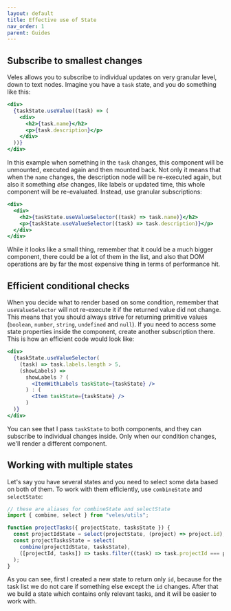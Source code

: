 ```yaml
---
layout: default
title: Effective use of State
nav_order: 1
parent: Guides
---
```


## Subscribe to smallest changes

Veles allows you to subscribe to individual updates on very granular level, down to text nodes. Imagine you have a `task` state, and you do something like this:

```jsx
<div>
  {taskState.useValue((task) => (
    <div>
      <h2>{task.name}</h2>
      <p>{task.description}</p>
    </div>
  ))}
</div>
```

In this example when something in the `task` changes, this component will be unmounted, executed again and then mounted back. Not only it means that when the `name` changes, the description node will be re-executed again, but also it something _else_ changes, like labels or updated time, this whole component will be re-evaluated. Instead, use granular subscriptions:

```jsx
<div>
  <div>
    <h2>{taskState.useValueSelector((task) => task.name)}</h2>
    <p>{taskState.useValueSelector((task) => task.description)}</p>
  </div>
</div>
```

While it looks like a small thing, remember that it could be a much bigger component, there could be a lot of them in the list, and also that DOM operations are by far the most expensive thing in terms of performance hit.

## Efficient conditional checks

When you decide what to render based on some condition, remember that `useValueSelector` will not re-execute it if the returned value did not change. This means that you should always strive for returning primitive values (`boolean`, `number`, `string`, `undefined` and `null`). If you need to access some state properties inside the component, create another subscription there. This is how an efficient code would look like:

```jsx
<div>
  {taskState.useValueSelector(
    (task) => task.labels.length > 5,
    (showLabels) =>
      showLabels ? (
        <ItemWithLabels taskState={taskState} />
      ) : (
        <Item taskState={taskState} />
      )
  )}
</div>
```

You can see that I pass `taskState` to both components, and they can subscribe to individual changes inside. Only when our condition changes, we'll render a different component.

## Working with multiple states

Let's say you have several states and you need to select some data based on both of them. To work with them efficiently, use `combineState` and `selectState`:

```jsx
// these are aliases for combineState and selectState
import { combine, select } from "veles/utils";

function projectTasks({ projectState, tasksState }) {
  const projectIdState = select(projectState, (project) => project.id);
  const projectTasksState = select(
    combine(projectIdState, tasksState),
    ([projectId, tasks]) => tasks.filter((task) => task.projectId === projectId)
  );
}
```

As you can see, first I created a new state to return only `id`, because for the task list we do not care if something else except the `id` changes. After that we build a state which contains only relevant tasks, and it will be easier to work with.
